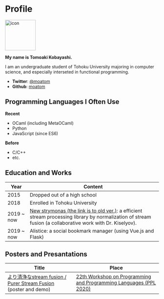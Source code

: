 # Profile

<img src="https://moatom.github.io/profile/static/icon.png" alt="icon" width="100px" />

**My name is Tomoaki Kobayashi.**

I am an undergraduate student of Tohoku University majoring in computer science, and especially interseted in functional programming.


- **Twitter**: [@moatom](https://twitter.com/moatom)
- **Github**: [moatom](https://github.com/moatom)
<!-- - **Qiita (Japanese)**: [moatom](a) -->


## Programming Languages I Often Use
**Recent**
- OCaml (including MetaOCaml)
- Python
- JavaScript (since ES6)
  
**Before**
- C/C++
- etc.

##  Education and Works
Year| Content
-|-
2015 | Dropped out of a high school
2018 | Enrolled in Tohoku University
2019 ~ now | [New strymonas (the link is to old ver.)](https://strymonas.github.io/): a efficient stream processing library by normalization of stream fusion  (a collaborative work with Dr. Kiselyov).
2019 ~ now | Alistice: a social bookmark manager (using Vue.js and Flask)

<!-- 2019~now | [Alistice](https://alistice.com/): a social bookmark manager (using Vue.js and Flask) -->

## Posters and Presantations
Title|Place
-|-
[より清浄なstream fusion / Purer Stream Fusion](static/ppl2020.pdf) (poster and demo) | [22th Workshop on Programming and Programming Languages (PPL 2020)](https://jssst-ppl.org/workshop/2020/)

<br/>
<br/>